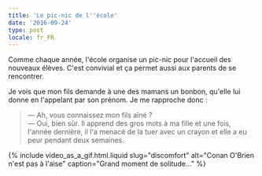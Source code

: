 ```yaml
---
title: 'Le pic-nic de l''école'
date: '2016-09-24'
type: post
locale: fr_FR
---
```


Comme chaque année, l'école organise un pic-nic pour l'accueil des nouveaux élèves. C'est convivial et ça permet aussi aux parents de se rencontrer.

<!-- more -->

Je vois que mon fils demande à une des mamans un bonbon, qu'elle lui donne en l'appelant par son prénom. Je me rapproche donc :

> — Ah, vous connaissez mon fils aîné ?  
> — Oui, bien sûr. Il apprend des gros mots à ma fille et une fois, l'année dernière, il l'a menacé de la tuer avec un crayon et elle a eu peur pendant deux semaines.

{% include video_as_a_gif.html.liquid
    slug="discomfort"
    alt="Conan O'Brien n'est pas à l'aise"
    caption="Grand moment de solitude…"
%}
